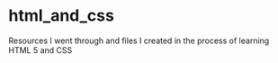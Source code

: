 # html_and_css
Resources I went through and files I created in the process of learning HTML 5 and CSS

